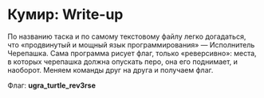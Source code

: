 # Кумир: Write-up

По названию таска и по самому текстовому файлу легко догадаться, что «продвинутый и
мощный язык программирования» — Исполнитель Черепашка. Сама программа рисует флаг,
только «реверсивно»: места, в которых черепашка должна опускать перо, она его поднимает,
и наоборот. Меняем команды друг на друга и получаем флаг.

Флаг: **ugra_turtle_rev3rse**

